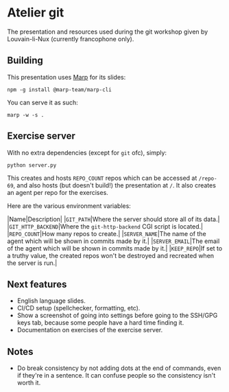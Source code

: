 # Atelier git

The presentation and resources used during the git workshop given by Louvain-li-Nux (currently francophone only).

## Building

This presentation uses [Marp](https://marp.app/) for its slides:

```console
npm -g install @marp-team/marp-cli
```

You can serve it as such:

```console
marp -w -s .
```

## Exercise server

With no extra dependencies (except for `git` ofc), simply:

```console
python server.py
```

This creates and hosts `REPO_COUNT` repos which can be accessed at `/repo-69`, and also hosts (but doesn't build!) the presentation at `/`.
It also creates an agent per repo for the exercises.

Here are the various environment variables:

|Name|Description|
|`GIT_PATH`|Where the server should store all of its data.|
|`GIT_HTTP_BACKEND`|Where the `git-http-backend` CGI script is located.|
|`REPO_COUNT`|How many repos to create.|
|`SERVER_NAME`|The name of the agent which will be shown in commits made by it.|
|`SERVER_EMAIL`|The email of the agent which will be shown in commits made by it.|
|`KEEP_REPO`|If set to a truthy value, the created repos won't be destroyed and recreated when the server is run.|

## Next features

- English language slides.
- CI/CD setup (spellchecker, formatting, etc).
- Show a screenshot of going into settings before going to the SSH/GPG keys tab, because some people have a hard time finding it.
- Documentation on exercises of the exercise server.

## Notes

- Do break consistency by not adding dots at the end of commands, even if they're in a sentence. It can confuse people so the consistency isn't worth it.
